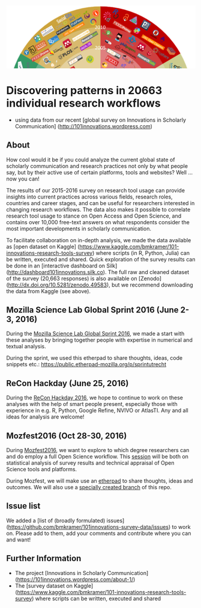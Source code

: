 ![101 Innovations in Scholarly Communication](InnoScholComm_figure_jan2015_rising_sun_compressed.png)

# Discovering patterns in 20663 individual research workflows 
- using data from our recent [global survey on Innovations in Scholarly Communication] (http://101innovations.wordpress.com) 

## About

How cool would it be if you could analyze the current global state of scholarly communication and research practices not only by what people say, but by their active use of certain platforms, tools and websites? Well … now you can!

The results of our 2015-2016 survey on research tool usage can provide insights into current practices across various fields, research roles, countries and career stages, and can be useful for researchers interested in changing research workflows. The data also makes it possible to correlate research tool usage to stance on Open Access and Open Science, and contains over 10,000 free-text answers on what respondents consider the most important developments in scholarly communication.

To facilitate collaboration on in-depth analysis, we made the data available as [open dataset on Kaggle] (https://www.kaggle.com/bmkramer/101-innovations-research-tools-survey) where scripts (in R, Python, Julia) can be written, executed and shared. Quick exploration of the survey results can be done in an [interactive dashboard on Silk] (http://dashboard101innovations.silk.co). The full raw and cleaned dataset of the survey (20,663 responses) is also available on [Zenodo] (http://dx.doi.org/10.5281/zenodo.49583), but we recommend downloading the data from Kaggle (see above).

## Mozilla Science Lab Global Sprint 2016 (June 2-3, 2016)
During the [Mozilla Science Lab Global Sprint
2016](https://www.mozillascience.org/global-sprint-2016), we made a start with these analyses by bringing together people with expertise in numerical and textual analysis. 

During the sprint, we used this etherpad to share thoughts, ideas, code snippets etc.: https://public.etherpad-mozilla.org/p/sprintutrecht

## ReCon Hackday (June 25, 2016)
During the [ReCon Hackday 2016](https://reconevent.com/hackday/), we hope to continue to work on these analyses with the help of smart people present, especially those with experience in e.g. R, Python, Google Refine, NVIVO or AtlasTI. Any and all ideas for analysis are welcome!

## Mozfest2016 (Oct 28-30, 2016)
During [Mozfest2016](https://mozillafestival.org/), we want to explore to which degree researchers can and do employ a full Open Science workflow. This [session](https://app.mozillafestival.org/#_session-338) will be both on statistical analysis of survey results and technical appraisal of Open Science tools and platforms. 

During Mozfest, we will make use an [etherpad](https://public.etherpad-mozilla.org/p/mozfest-2016-real-life-open-science-workflows--use) to share thoughts, ideas and outcomes. We will also use a [specially created branch](https://github.com/bmkramer/101innovations-survey-data/tree/mozfest2016-Open-Science-workflows) of this repo. 

## Issue list
We added a [list of (broadly formulated) issues] (https://github.com/bmkramer/101innovations-survey-data/issues) to work on. Please add to them, add your comments and contribute where you can and want! 

## Further Information

- The project [Innovations in Scholarly Communication] (https://101innovations.wordpress.com/about-1/)
- The [survey dataset on Kaggle] (https://www.kaggle.com/bmkramer/101-innovations-research-tools-survey) where scripts can be written, executed and shared
